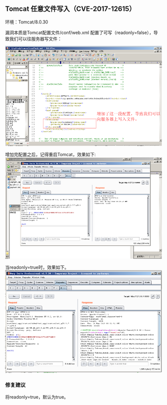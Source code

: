 ## Tomcat 任意文件写入（CVE-2017-12615）

环境：Tomcat/8.0.30

漏洞本质是Tomcat配置文件/conf/web.xml 配置了可写（readonly=false），导致我们可以往服务器写文件：

![tomcatput1](./pic/tomcatput1.png)

增加完配置之后，记得重启Tomcat，效果如下:
![tomcatput2](./pic/tomcatput2.png)

当readonly=true时，效果如下。
![tomcatput3](./pic/tomcatput3.png)

### 修复建议
将readonly=true，默认为true。